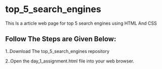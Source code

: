 # top_5_search_engines
This Is a article web page for top 5 search engines using HTML And CSS
<h2>Follow The Steps are Given Below:</h2>
<p>1..Download The top_5_search_engines repository</p>
<p>2..Open the day_1_assignment.html file into your web browser.</p>
